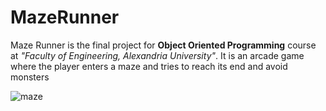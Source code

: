 # MazeRunner
Maze Runner is the final project for **Object Oriented Programming** course at _"Faculty of Engineering, Alexandria University"_.
It is an arcade game where the player enters a maze and tries to reach its end and avoid monsters


![maze](https://user-images.githubusercontent.com/42680230/56060232-8d4a1280-5d66-11e9-902e-ee7ecccc6972.PNG)
